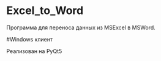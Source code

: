 # Excel_to_Word

Программа для переноса данных из MSExcel в MSWord.

#Windows клиент

Реализован на PyQt5
